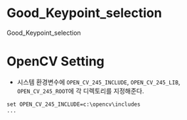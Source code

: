 Good_Keypoint_selection
=======================

Good_Keypoint_selection

# OpenCV Setting
- 시스템 환경변수에 `OPEN_CV_245_INCLUDE`, `OPEN_CV_245_LIB`, `OPEN_CV_245_ROOT`에 각 디렉토리를 지정해준다.
```
set OPEN_CV_245_INCLUDE=c:\opencv\includes
...
```
